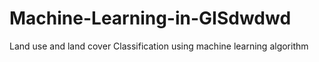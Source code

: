 # Machine-Learning-in-GISdwdwd
Land use and land cover Classification using machine learning algorithm
